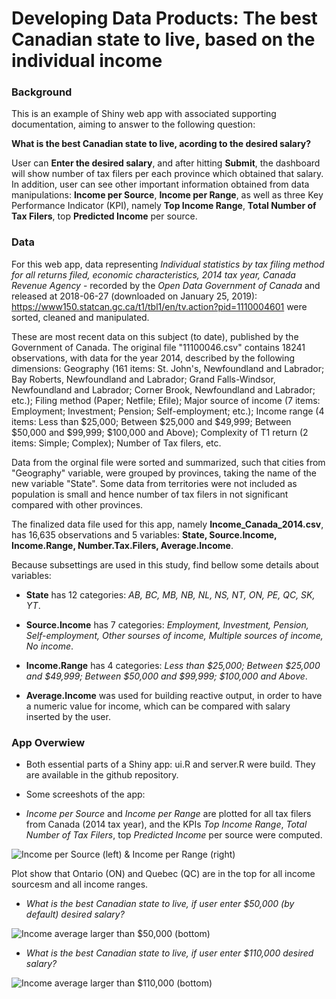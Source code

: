 # Developing Data Products: The best Canadian state to live, based on the individual income

### Background

This is an example of Shiny web app with associated supporting documentation, aiming to answer to the following question:

**What is the best Canadian state to live, acording to the desired salary?**

User can **Enter the desired salary**, and after hitting **Submit**, the dashboard will show number of tax filers per each province which obtained that salary. In addition, user can see other important information obtained from data manipulations: **Income per Source**, **Income per Range**, as well as three Key Performance Indicator (KPI), namely **Top Income Range**, **Total Number of Tax Filers**, top **Predicted Income** per source.


### Data

For this web app, data representing *Individual statistics by tax filing method for all returns filed, economic characteristics, 2014 tax year, Canada Revenue Agency* - recorded by the *Open Data Government of Canada* and released at 2018-06-27 (downloaded on January 25, 2019): https://www150.statcan.gc.ca/t1/tbl1/en/tv.action?pid=1110004601 were sorted, cleaned and manipulated.

These are most recent data on this subject (to date), published by the Government of Canada. The original file "11100046.csv" contains 18241 observations, with data for the year 2014, described by the following dimensions: Geography (161 items: St. John's, Newfoundland and Labrador; Bay Roberts, Newfoundland and Labrador; Grand Falls-Windsor, Newfoundland and Labrador; Corner Brook, Newfoundland and Labrador; etc.); Filing method (Paper; Netfile; Efile); Major source of income (7 items: Employment; Investment; Pension; Self-employment; etc.); Income range (4 items: Less than $25,000; Between $25,000 and $49,999; Between $50,000 and $99,999; $100,000 and Above); Complexity of T1 return (2 items: Simple; Complex); Number of Tax filers, etc.

Data from the orginal file were sorted and summarized, such that cities from "Geography" variable, were grouped by provinces, taking the name of the new variable "State". Some data from territories were not included as population is small and hence number of tax filers in not significant compared with other provinces. 

The finalized data file used for this app, namely **Income_Canada_2014.csv**, has 16,635 observations and 5 variables: **State, Source.Income, Income.Range, Number.Tax.Filers, Average.Income**.

Because subsettings are used in this study, find bellow some details about variables:

- **State** has 12 categories: *AB, BC, MB, NB, NL, NS, NT, ON, PE, QC, SK, YT*.

- **Source.Income** has 7 categories: *Employment, Investment, Pension, Self-employment, Other sourses of income, Multiple sources of income, No income*.

- **Income.Range** has 4 categories: *Less than $25,000; Between $25,000 and $49,999; Between $50,000 and $99,999; $100,000 and Above*.

- **Average.Income** was used for building reactive output, in order to have a numeric value for income, which can be compared with salary inserted by the user.


### App Overwiew

- Both essential parts of a Shiny app: ui.R and server.R were build. They are available in the github repository.

- Some screeshots of the app:

- *Income per Source* and *Income per Range* are plotted for all tax filers from Canada (2014 tax year), and the KPIs *Top Income Range*, *Total Number of Tax Filers*, top *Predicted Income* per source were computed.

![Income per Source (left) & Income per Range (right)](/Users/lilianabraescu/_DataScience-JHU/Course9_Developing_Data_Products/Liliana_Project_Data_Products/fig.1_pitch.png)

Plot show that Ontario (ON) and Quebec (QC) are in the top for all income sourcesm and all income ranges. 

- *What is the best Canadian state to live, if user enter $50,000 (by default) desired salary?*

![Income average larger than $50,000 (bottom)](/Users/lilianabraescu/_DataScience-JHU/Course9_Developing_Data_Products/Liliana_Project_Data_Products/fig.2_pitch.png)

- *What is the best Canadian state to live, if user enter $110,000 desired salary?*

![Income average larger than $110,000 (bottom)](/Users/lilianabraescu/_DataScience-JHU/Course9_Developing_Data_Products/Liliana_Project_Data_Products/fig.3_pitch.png)
